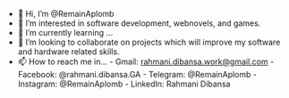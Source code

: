 - 👋 Hi, I’m @RemainAplomb
- 👀 I’m interested in software development, webnovels, and games.
- 🌱 I’m currently learning ...
- 💞️ I’m looking to collaborate on projects which will improve my software and hardware related skills.
- 📫 How to reach me in...
          - Gmail: rahmani.dibansa.work@gmail.com
          - Facebook: @rahmani.dibansa.GA
          - Telegram: @RemainAplomb
          - Instagram: @RemainAplomb
          - LinkedIn: Rahmani Dibansa

<!---
RemainAplomb/RemainAplomb is a ✨ special ✨ repository because its `README.md` (this file) appears on your GitHub profile.
You can click the Preview link to take a look at your changes.
--->
